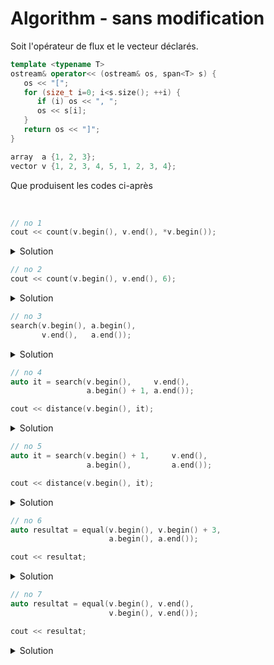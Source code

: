 # Algorithm - sans modification

Soit l'opérateur de flux et le vecteur déclarés.

~~~cpp
template <typename T>
ostream& operator<< (ostream& os, span<T> s) {
   os << "[";
   for (size_t i=0; i<s.size(); ++i) {
      if (i) os << ", ";
      os << s[i];
   }
   return os << "]";
}

array  a {1, 2, 3};
vector v {1, 2, 3, 4, 5, 1, 2, 3, 4};
~~~

Que produisent les codes ci-après

<br>


~~~cpp
// no 1
cout << count(v.begin(), v.end(), *v.begin());
~~~

<details>
<summary>Solution</summary>

~~~
2
~~~

------------------------------

</details>

~~~cpp
// no 2
cout << count(v.begin(), v.end(), 6);
~~~

<details>
<summary>Solution</summary>

0 (rien n'a été trouvé)

------------------------------

</details>

~~~cpp
// no 3
search(v.begin(), a.begin(),
       v.end(),   a.end());
~~~

<details>
<summary>Solution</summary>

⚠️ l'ordre des paramètres est faut, les itérateurs ne sont donc pas compatibles.<br>
**ne compile pas**

------------------------------

</details>

~~~cpp
// no 4
auto it = search(v.begin(),     v.end(),
                 a.begin() + 1, a.end());

cout << distance(v.begin(), it);
~~~

<details>
<summary>Solution</summary>

Recherche de [2, 3] dans le vecteur v
~~~
1
~~~

------------------------------

</details>

~~~cpp
// no 5
auto it = search(v.begin() + 1,     v.end(),
                 a.begin(),         a.end());

cout << distance(v.begin(), it);
~~~

<details>
<summary>Solution</summary>

Recherche de [1, 2, 3] dans le vecteur v depuis la position 1

~~~
5
~~~

------------------------------

</details>

~~~cpp
// no 6
auto resultat = equal(v.begin(), v.begin() + 3,
                      a.begin(), a.end());

cout << resultat;
~~~

<details>
<summary>Solution</summary>

~~~
true
~~~

------------------------------

</details>

~~~cpp
// no 7
auto resultat = equal(v.begin(), v.end(),
                      v.begin(), v.end());

cout << resultat;
~~~

<details>
<summary>Solution</summary>

~~~
true
~~~

🤣 mais alors `v == v` aurait très bien fait l'affaire

------------------------------

</details>
